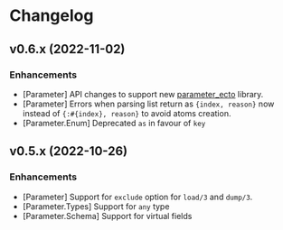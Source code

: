 # Changelog

## v0.6.x (2022-11-02)

### Enhancements

  * [Parameter] API changes to support new [parameter_ecto](https://github.com/phcurado/parameter_ecto) library.
  * [Parameter] Errors when parsing list return as `{index, reason}` now instead of `{:#{index}, reason}` to avoid atoms creation.
  * [Parameter.Enum] Deprecated `as` in favour of `key`

## v0.5.x (2022-10-26)

### Enhancements

  * [Parameter] Support for `exclude` option for `load/3` and `dump/3`.
  * [Parameter.Types] Support for `any` type
  * [Parameter.Schema] Support for virtual fields